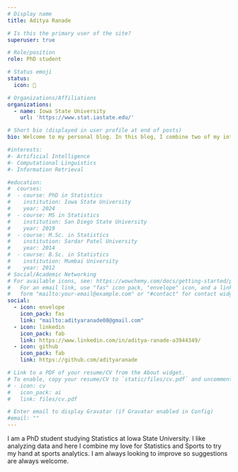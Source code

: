 ```yaml
---
# Display name
title: Aditya Ranade

# Is this the primary user of the site?
superuser: true

# Role/position
role: PhD student

# Status emoji
status:
  icon: 🐼

# Organizations/Affiliations
organizations:
  - name: Iowa State University
    url: 'https://www.stat.iastate.edu/'

# Short bio (displayed in user profile at end of posts)
bio: Welcome to my personal blog. In this blog, I combine two of my interests (Statistics and Sports) and write about sports analytics (mostly cricket 🏏).

#interests:
#- Artificial Intelligence
#- Computational Linguistics
#- Information Retrieval

#education:
#  courses:
#  - course: PhD in Statistics
#    institution: Iowa State University
#    year: 2024
#  - course: MS in Statistics
#    institution: San Diego State University
#    year: 2019
#  - course: M.Sc. in Statistics
#    institution: Sardar Patel University
#    year: 2014
#  - course: B.Sc. in Statistics
#    institution: Mumbai University
#    year: 2012
# Social/Academic Networking
# For available icons, see: https://wowchemy.com/docs/getting-started/page-builder/#icons
#   For an email link, use "fas" icon pack, "envelope" icon, and a link in the
#   form "mailto:your-email@example.com" or "#contact" for contact widget.
social:
  - icon: envelope
    icon_pack: fas
    link: "mailto:adityaranade08@gmail.com"
  - icon: linkedin
    icon_pack: fab
    link: https://www.linkedin.com/in/aditya-ranade-a3944349/
  - icon: github
    icon_pack: fab
    link: https://github.com/adityaranade

# Link to a PDF of your resume/CV from the About widget.
# To enable, copy your resume/CV to `static/files/cv.pdf` and uncomment the lines below.
# - icon: cv
#   icon_pack: ai
#   link: files/cv.pdf

# Enter email to display Gravatar (if Gravatar enabled in Config)
#email: ""
---
```


I am a PhD student studying Statistics at Iowa State University. I like analyzing data and here I combine my love for Statistics and Sports to try my hand at sports analytics. I am always looking to improve so suggestions are always welcome.

